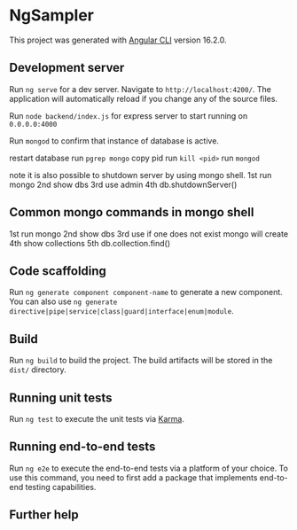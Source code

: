 # NgSampler

This project was generated with [Angular CLI](https://github.com/angular/angular-cli) version 16.2.0.

## Development server

Run `ng serve` for a dev server. Navigate to `http://localhost:4200/`. The application will automatically reload if you change any of the source files.

Run `node backend/index.js` for express server to start running on `0.0.0.0:4000`

Run `mongod` to confirm that instance of database is active.

restart database
run `pgrep mongo`
copy pid
run `kill <pid>`
run `mongod`

note it is also possible to shutdown server by using mongo shell. 
1st run mongo
2nd show dbs
3rd use admin
4th db.shutdownServer()

## Common mongo commands in mongo shell
1st run mongo
2nd show dbs
3rd use <any visible db> if one does not exist mongo will create
4th show collections
5th db.collection.find()

## Code scaffolding

Run `ng generate component component-name` to generate a new component. You can also use `ng generate directive|pipe|service|class|guard|interface|enum|module`.

## Build

Run `ng build` to build the project. The build artifacts will be stored in the `dist/` directory.

## Running unit tests

Run `ng test` to execute the unit tests via [Karma](https://karma-runner.github.io).

## Running end-to-end tests

Run `ng e2e` to execute the end-to-end tests via a platform of your choice. To use this command, you need to first add a package that implements end-to-end testing capabilities.

## Further help

